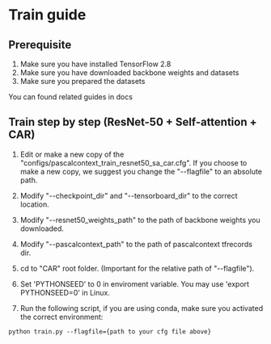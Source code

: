 # Train guide

## Prerequisite

1. Make sure you have installed TensorFlow 2.8
2. Make sure you have downloaded backbone weights and datasets
3. Make sure you prepared the datasets

You can found related guides in docs

## Train step by step (ResNet-50 + Self-attention + CAR)

1. Edit or make a new copy of the "configs/pascalcontext_train_resnet50_sa_car.cfg". If you choose to make a new copy, we suggest you change the "--flagfile" to an absolute path.

2. Modify "--checkpoint_dir" and "--tensorboard_dir" to the correct location.

3. Modify "--resnet50_weights_path" to the path of backbone weights you downloaded.

4. Modify "--pascalcontext_path" to the path of pascalcontext tfrecords dir.

5. cd to "CAR" root folder. (Important for the relative path of "--flagfile").

6. Set 'PYTHONSEED' to 0 in enviroment variable. You may use 'export PYTHONSEED=0' in Linux.

7. Run the following script, if you are using conda, make sure you activated the correct environment:
```
python train.py --flagfile={path to your cfg file above}
```
